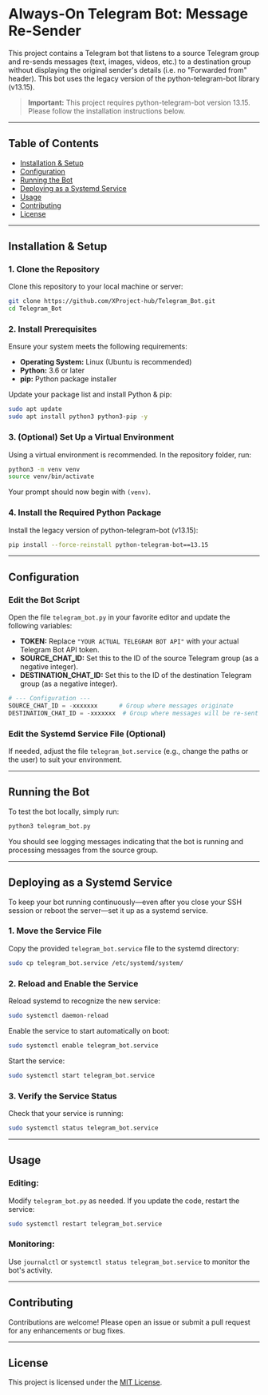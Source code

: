 # Always-On Telegram Bot: Message Re-Sender

This project contains a Telegram bot that listens to a source Telegram group and re-sends messages (text, images, videos, etc.) to a destination group without displaying the original sender's details (i.e. no "Forwarded from" header). This bot uses the legacy version of the python-telegram-bot library (v13.15).

> **Important:** This project requires python-telegram-bot version 13.15. Please follow the installation instructions below.

---

## Table of Contents

- [Installation & Setup](#installation--setup)
- [Configuration](#configuration)
- [Running the Bot](#running-the-bot)
- [Deploying as a Systemd Service](#deploying-as-a-systemd-service)
- [Usage](#usage)
- [Contributing](#contributing)
- [License](#license)

---

## Installation & Setup

### 1. Clone the Repository

Clone this repository to your local machine or server:
```bash
git clone https://github.com/XProject-hub/Telegram_Bot.git
cd Telegram_Bot
```

### 2. Install Prerequisites

Ensure your system meets the following requirements:

- **Operating System:** Linux (Ubuntu is recommended)
- **Python:** 3.6 or later
- **pip:** Python package installer

Update your package list and install Python & pip:
```bash
sudo apt update
sudo apt install python3 python3-pip -y
```

### 3. (Optional) Set Up a Virtual Environment

Using a virtual environment is recommended. In the repository folder, run:
```bash
python3 -m venv venv
source venv/bin/activate
```
Your prompt should now begin with `(venv)`.

### 4. Install the Required Python Package

Install the legacy version of python-telegram-bot (v13.15):
```bash
pip install --force-reinstall python-telegram-bot==13.15
```

---

## Configuration

### Edit the Bot Script

Open the file `telegram_bot.py` in your favorite editor and update the following variables:

- **TOKEN:** Replace `"YOUR ACTUAL TELEGRAM BOT API"` with your actual Telegram Bot API token.
- **SOURCE_CHAT_ID:** Set this to the ID of the source Telegram group (as a negative integer).
- **DESTINATION_CHAT_ID:** Set this to the ID of the destination Telegram group (as a negative integer).

```python
# --- Configuration ---
SOURCE_CHAT_ID = -xxxxxxx      # Group where messages originate
DESTINATION_CHAT_ID = -xxxxxxx  # Group where messages will be re-sent
```

### Edit the Systemd Service File (Optional)

If needed, adjust the file `telegram_bot.service` (e.g., change the paths or the user) to suit your environment.

---

## Running the Bot

To test the bot locally, simply run:
```bash
python3 telegram_bot.py
```
You should see logging messages indicating that the bot is running and processing messages from the source group.

---

## Deploying as a Systemd Service

To keep your bot running continuously—even after you close your SSH session or reboot the server—set it up as a systemd service.

### 1. Move the Service File

Copy the provided `telegram_bot.service` file to the systemd directory:
```bash
sudo cp telegram_bot.service /etc/systemd/system/
```

### 2. Reload and Enable the Service

Reload systemd to recognize the new service:
```bash
sudo systemctl daemon-reload
```
Enable the service to start automatically on boot:
```bash
sudo systemctl enable telegram_bot.service
```
Start the service:
```bash
sudo systemctl start telegram_bot.service
```

### 3. Verify the Service Status

Check that your service is running:
```bash
sudo systemctl status telegram_bot.service
```

---

## Usage

### Editing:
Modify `telegram_bot.py` as needed. If you update the code, restart the service:
```bash
sudo systemctl restart telegram_bot.service
```

### Monitoring:
Use `journalctl` or `systemctl status telegram_bot.service` to monitor the bot's activity.

---

## Contributing

Contributions are welcome! Please open an issue or submit a pull request for any enhancements or bug fixes.

---

## License

This project is licensed under the [MIT License](LICENSE).
